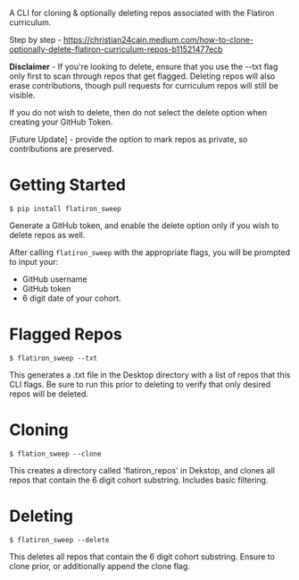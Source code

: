 A CLI for cloning & optionally deleting repos associated with the Flatiron curriculum.

Step by step - https://christian24cain.medium.com/how-to-clone-optionally-delete-flatiron-curriculum-repos-b11521477ecb

**Disclaimer** - If you're looking to delete, ensure that you use the --txt flag only first to scan through repos that get flagged. Deleting repos will also erase contributions, though pull requests for curriculum repos will still be visible.

If you do not wish to delete, then do not select the delete option when creating your GitHub Token.

[Future Update] - provide the option to mark repos as private, so contributions are preserved.

# Getting Started

`$ pip install flatiron_sweep`

Generate a GitHub token, and enable the delete option only if you wish to delete repos as well.

After calling `flatiron_sweep` with the appropriate flags, you will be prompted to input your: 
- GitHub username
- GitHub token
- 6 digit date of your cohort.

# Flagged Repos

`$ flatiron_sweep --txt`

This generates a .txt file in the Desktop directory with a list of repos that this CLI flags. Be sure to run this prior to deleting to verify that only desired repos will be deleted.

# Cloning

`$ flation_sweep --clone`

This creates a directory called 'flatiron_repos' in Dekstop, and clones all repos that contain the 6 digit cohort substring. Includes basic filtering.

# Deleting

`$ flatiron_sweep --delete`

This deletes all repos that contain the 6 digit cohort substring. Ensure to clone prior, or additionally append the clone flag.